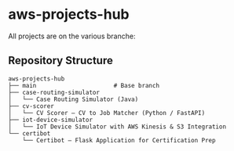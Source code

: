 # aws-projects-hub

All projects are on the various branche:

## Repository Structure

```text
aws-projects-hub
├── main                      # Base branch
├── case-routing-simulator
│   └── Case Routing Simulator (Java)
├── cv-scorer
│   └── CV Scorer – CV to Job Matcher (Python / FastAPI)
├── iot-device-simulator
│   └── IoT Device Simulator with AWS Kinesis & S3 Integration
└── certibot
    └── Certibot – Flask Application for Certification Prep
